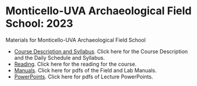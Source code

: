 # Monticello-UVA Archaeological Field School: 2023
Materials for Monticello-UVA Archaeological Field School
* [Course Description and Syllabus](https://github.com/TJF-Monticello/Monticello-UVA-FieldSchool-2023/tree/main/DescriptionAndSyllabus). Click here for the Course Description and the Daily Schedule and Syllabus.
* [Reading](https://github.com/TJF-Monticello/Monticello-UVA-FieldSchool-2023/tree/main/Reading). Click here for the reading for the course. 
* [Manuals](https://github.com/TJF-Monticello/Monticello-UVA-FieldSchool-2023/tree/main/Manuals-). Click here for pdfs of the Field and Lab Manuals. 
* [PowerPoints](https://github.com/TJF-Monticello/Monticello-UVA-FieldSchool-2023/tree/main/PowerPoints). Click here for pdfs of Lecture PowerPoints. 
